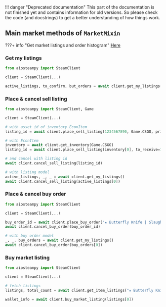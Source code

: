 [//]: # (TODO about responsibility of actives/money loss)

!!! danger "Deprecated documentation"
    This part of the documentation is not finished yet and contains information for old versions.
    So please check the code (and docstrings) to get a better understanding of how things work.


## Main market methods of `MarketMixin`

???+ info "Get market listings and order histogram"
    [Here](public.md)


### Get my listings

```python
from aiosteampy import SteamClient

client = SteamClient(...)

active_listings, to_confirm, but_orders = await client.get_my_listings()
```


### Place & cancel sell listing

```python
from aiosteampy import SteamClient, Game

client = SteamClient(...)

# with asset id of inventory EconItem
listing_id = await client.place_sell_listing(1234567890, Game.CSGO, price=16457)

# with EconItem
inventory = await client.get_inventory(Game.CSGO)
listing_id = await client.place_sell_listing(inventory[0], to_receive=16120)

# and cancel with listing id
await client.cancel_sell_listing(listing_id)

# with listing model
active_listings, _, _ = await client.get_my_listings()
await client.cancel_sell_listing(active_listings[0])
```

### Place & cancel buy order

```python
from aiosteampy import SteamClient

client = SteamClient(...)

buy_order_id = await client.place_buy_order("★ Butterfly Knife | Slaughter (Minimal Wear)", 730, price=1151)
await client.cancel_buy_order(buy_order_id)

# with buy order model
_, _, buy_orders = await client.get_my_listings()
await client.cancel_buy_order(buy_orders[0])
```

### Buy market listing

```python
from aiosteampy import SteamClient

client = SteamClient(...)

# fetch listings
listings, total_count = await client.get_item_listings("★ Butterfly Knife | Slaughter (Minimal Wear)", 730)

wallet_info = await client.buy_market_listing(listings[0])
```


[//]: # (TODO market listings, histogram, modified-since)